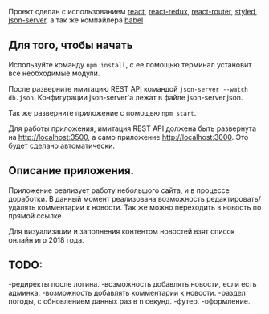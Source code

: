 Проект сделан с использованием [react](https://reactjs.org/), [react-redux](https://redux.js.org/), [react-router](https://reacttraining.com/react-router/web/guides/quick-start), [styled](https://www.styled-components.com/), [json-server](https://github.com/typicode/json-server), а так же компайлера [babel](https://babeljs.io/)

## Для того, чтобы начать

Используйте команду `npm install`, с ее помощью терминал установит все необходимые модули.

После разверните имитацию REST API командой `json-server --watch db.json`.
Конфигурации json-server'а лежат в файле json-server.json.

Так же разверните приложение с помощью `npm start`.

Для работы приложения, имитация REST API должена быть развернута на [http://localhost:3500](http://localhost:3500), а само приложение [http://localhost:3000](http://localhost:3000).
Это будет сделано автоматически.

## Описание приложения.

Приложение реализует работу небольшого сайта, и в процессе доработки. В данный момент реализована возможность редактировать/удалять комментарии к новости. Так же можно переходить в новость по прямой ссылке.

Для визуализации и заполнения контентом новостей взят список онлайн игр 2018 года.

## TODO:

-редиректы после логина.
-возможность добавлять новости, если есть админка.
-возможность добавлять комментарии к новости.
-раздел погоды, с обновлением данных раз в n секунд.
-футер.
-оформление.
